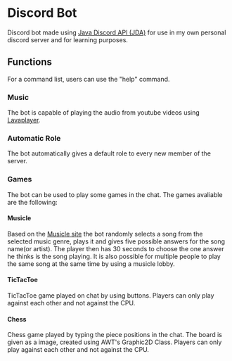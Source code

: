 # Discord Bot

Discord bot made using [Java Discord API (JDA)](https://github.com/DV8FromTheWorld/JDA) for use in my own personal discord server and for learning purposes.

## Functions

For a command list, users can use the "help" command.

### Music
The bot is capable of playing the audio from youtube videos using [Lavaplayer](https://github.com/sedmelluq/lavaplayer).

### Automatic Role
The bot automatically gives a default role to every new member of the server.

### Games
The bot can be used to play some games in the chat. The games avaliable are the following:

#### Musicle
Based on the [Musicle site](https://musicle.app) the bot randomly selects a song from the selected music genre, plays it and gives five possible answers for the song name(or artist). The player then has 30 seconds to choose the one answer he thinks is the song playing.
It is also possible for multiple people to play the same song at the same time by using a musicle lobby.

#### TicTacToe
TicTacToe game played on chat by using buttons. Players can only play against each other and not against the CPU.

#### Chess
Chess game played by typing the piece positions in the chat. The board is given as a image, created using AWT's Graphic2D Class. Players can only play against each other and not against the CPU.
